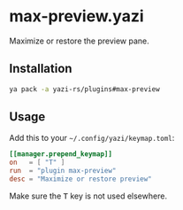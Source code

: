 # max-preview.yazi

Maximize or restore the preview pane.

## Installation

```sh
ya pack -a yazi-rs/plugins#max-preview
```

## Usage

Add this to your `~/.config/yazi/keymap.toml`:

```toml
[[manager.prepend_keymap]]
on   = [ "T" ]
run  = "plugin max-preview"
desc = "Maximize or restore preview"
```

Make sure the <kbd>T</kbd> key is not used elsewhere.
